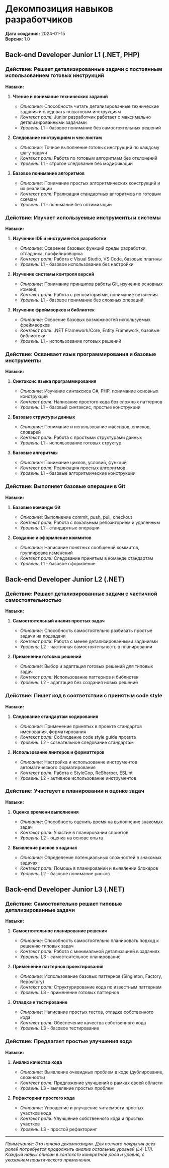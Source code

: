 # Декомпозиция навыков разработчиков

**Дата создания:** 2024-01-15  
**Версия:** 1.0  

## Back-end Developer Junior L1 (.NET, PHP)

### Действие: Решает детализированные задачи с постоянным использованием готовых инструкций

**Навыки:**
1. **Чтение и понимание технических заданий**
   - *Описание:* Способность читать детализированные технические задания и следовать пошаговым инструкциям
   - *Контекст роли:* Junior разработчик работает с максимально детализированными задачами
   - *Уровень:* L1 - базовое понимание без самостоятельных решений

2. **Следование инструкциям и чек-листам**
   - *Описание:* Точное выполнение готовых инструкций по каждому шагу задачи
   - *Контекст роли:* Работа по готовым алгоритмам без отклонений
   - *Уровень:* L1 - строгое следование без модификаций

3. **Базовое понимание алгоритмов**
   - *Описание:* Понимание простых алгоритмических конструкций и их реализации
   - *Контекст роли:* Реализация стандартных алгоритмов по готовым схемам
   - *Уровень:* L1 - понимание без оптимизации

### Действие: Изучает используемые инструменты и системы

**Навыки:**
1. **Изучение IDE и инструментов разработки**
   - *Описание:* Освоение базовых функций среды разработки, отладчика, профилировщика
   - *Контекст роли:* Работа с Visual Studio, VS Code, базовые плагины
   - *Уровень:* L1 - базовое использование без настройки

2. **Изучение системы контроля версий**
   - *Описание:* Понимание принципов работы Git, изучение основных команд
   - *Контекст роли:* Работа с репозиториями, понимание ветвления
   - *Уровень:* L1 - базовое понимание без сложных операций

3. **Изучение фреймворков и библиотек**
   - *Описание:* Освоение базовых возможностей используемых фреймворков
   - *Контекст роли:* .NET Framework/Core, Entity Framework, базовые библиотеки
   - *Уровень:* L1 - использование готовых решений

### Действие: Осваивает язык программирования и базовые инструменты

**Навыки:**
1. **Синтаксис языка программирования**
   - *Описание:* Изучение синтаксиса C#, PHP, понимание основных конструкций
   - *Контекст роли:* Написание простого кода без сложных паттернов
   - *Уровень:* L1 - базовый синтаксис, простые конструкции

2. **Базовые структуры данных**
   - *Описание:* Понимание и использование массивов, списков, словарей
   - *Контекст роли:* Работа с простыми структурами данных
   - *Уровень:* L1 - использование готовых структур

3. **Базовые алгоритмы**
   - *Описание:* Понимание циклов, условий, функций
   - *Контекст роли:* Реализация простых алгоритмов
   - *Уровень:* L1 - базовые алгоритмические конструкции

### Действие: Выполняет базовые операции в Git

**Навыки:**
1. **Базовые команды Git**
   - *Описание:* Выполнение commit, push, pull, checkout
   - *Контекст роли:* Работа с локальным репозиторием и удаленным
   - *Уровень:* L1 - стандартные операции

2. **Создание и оформление коммитов**
   - *Описание:* Написание понятных сообщений коммитов, группировка изменений
   - *Контекст роли:* Следование принятым в команде стандартам
   - *Уровень:* L1 - базовое оформление

## Back-end Developer Junior L2 (.NET)

### Действие: Решает детализированные задачи с частичной самостоятельностью

**Навыки:**
1. **Самостоятельный анализ простых задач**
   - *Описание:* Способность самостоятельно разбивать простые задачи на подзадачи
   - *Контекст роли:* Работа с менее детализированными заданиями
   - *Уровень:* L2 - частичная самостоятельность в планировании

2. **Применение готовых решений**
   - *Описание:* Выбор и адаптация готовых решений для типовых задач
   - *Контекст роли:* Использование паттернов и библиотек
   - *Уровень:* L2 - адаптация без создания новых решений

### Действие: Пишет код в соответствии с принятым code style

**Навыки:**
1. **Следование стандартам кодирования**
   - *Описание:* Применение принятых в проекте стандартов именования, форматирования
   - *Контекст роли:* Соблюдение code style guide проекта
   - *Уровень:* L2 - сознательное следование стандартам

2. **Использование линтеров и форматтеров**
   - *Описание:* Настройка и использование инструментов автоматического форматирования
   - *Контекст роли:* Работа с StyleCop, ReSharper, ESLint
   - *Уровень:* L2 - активное использование инструментов

### Действие: Участвует в планировании и оценке задач

**Навыки:**
1. **Оценка времени выполнения**
   - *Описание:* Способность оценить время на выполнение знакомых задач
   - *Контекст роли:* Участие в планировании спринтов
   - *Уровень:* L2 - оценка на основе опыта

2. **Выявление рисков в задачах**
   - *Описание:* Определение потенциальных сложностей в знакомых задачах
   - *Контекст роли:* Помощь в планировании и выявлении блокеров
   - *Уровень:* L2 - базовое понимание рисков

## Back-end Developer Junior L3 (.NET)

### Действие: Самостоятельно решает типовые детализированные задачи

**Навыки:**
1. **Самостоятельное планирование решения**
   - *Описание:* Способность самостоятельно планировать подход к решению типовых задач
   - *Контекст роли:* Работа с минимальной детализацией в заданиях
   - *Уровень:* L3 - самостоятельное планирование

2. **Применение паттернов проектирования**
   - *Описание:* Использование базовых паттернов (Singleton, Factory, Repository)
   - *Контекст роли:* Структурирование кода по известным паттернам
   - *Уровень:* L3 - применение готовых паттернов

3. **Отладка и тестирование**
   - *Описание:* Написание простых тестов, отладка собственного кода
   - *Контекст роли:* Обеспечение качества собственного кода
   - *Уровень:* L3 - базовое тестирование

### Действие: Предлагает простые улучшения кода

**Навыки:**
1. **Анализ качества кода**
   - *Описание:* Выявление очевидных проблем в коде (дублирование, сложность)
   - *Контекст роли:* Предложение улучшений в рамках своей области
   - *Уровень:* L3 - выявление простых проблем

2. **Рефакторинг простого кода**
   - *Описание:* Упрощение и улучшение читаемости простых участков кода
   - *Контекст роли:* Улучшение собственного кода и простых участков
   - *Уровень:* L3 - простой рефакторинг

---

*Примечание: Это начало декомпозиции. Для полного покрытия всех ролей потребуется продолжить анализ остальных уровней (L4-L11). Каждый навык описан в контексте конкретной роли и уровня, с указанием практического применения.* 